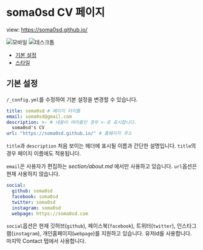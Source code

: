 # soma0sd CV 페이지
view: https://soma0sd.github.io/

![모바일](./screenshot/small.png)
![데스크톱](./screenshot/large.png)

* [기본 설정](#기본-설정)
* [스타일](#스타일)

## 기본 설정
`/_config.yml`를 수정하여 기본 설정을 변경할 수 있습니다.

```yml
title: soma0sd # 페이지 타이틀
email: soma0sd@gmail.com
description: >- # 내용이 여러줄인 경우 >-로 표시합니다.
  soma0sd's CV
url: "https://soma0sd.github.io/" # 홈페이지 주소
```
`title`과 `description` 처음 보이는 헤더에 표시될 이름과 간단한 설명입니다. `title`의 경우 페이지 이름에도 적용됩니다.

`email`은 사용자가 편집하는 *section/about.md* 에서만 사용하고 있습니다. `url`옵션은 현재 사용하지 않습니다.

```yml
social:
  github: soma0sd
  facebook: soma0sd
  twitter: soma0sd
  instagram: soma0sd
  webpage: https://soma0sd.com
```
`social`옵션은 현재 깃허브(`github`), 페이스북(`facebook`), 트위터(`twitter`), 인스타그램(`instagram`), 개인홈페이지(`webpage`)를 지원하고 있습니다. 유저id를 사용합니다. 마지막 Contact 탭에서 사용합니다.
